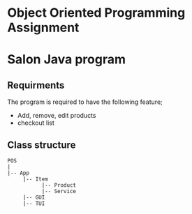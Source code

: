 # Object Oriented Programming Assignment
# Salon Java program

## Requirments
The program is required to have the following feature;

- Add, remove, edit products
- checkout list

## Class structure

```
POS
|
|-- App
     |-- Item
           |-- Product
           |-- Service
     |-- GUI
     |-- TUI
```
